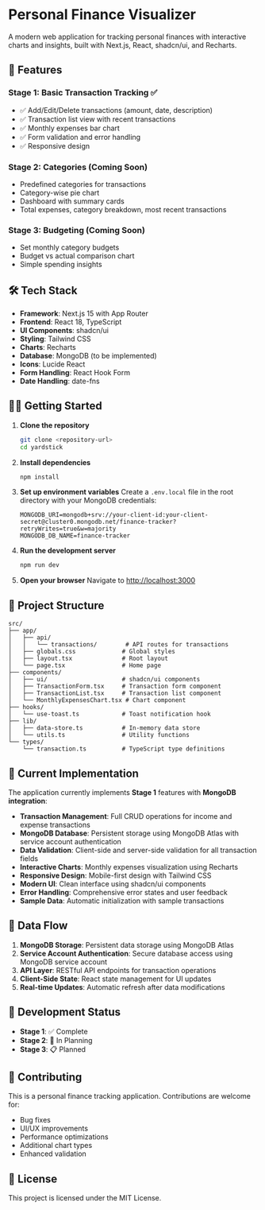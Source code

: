 # Personal Finance Visualizer

A modern web application for tracking personal finances with interactive charts and insights, built with Next.js, React, shadcn/ui, and Recharts.

## 🚀 Features

### Stage 1: Basic Transaction Tracking ✅
- ✅ Add/Edit/Delete transactions (amount, date, description)
- ✅ Transaction list view with recent transactions
- ✅ Monthly expenses bar chart
- ✅ Form validation and error handling
- ✅ Responsive design

### Stage 2: Categories (Coming Soon)
- Predefined categories for transactions
- Category-wise pie chart
- Dashboard with summary cards
- Total expenses, category breakdown, most recent transactions

### Stage 3: Budgeting (Coming Soon)
- Set monthly category budgets
- Budget vs actual comparison chart
- Simple spending insights

## 🛠️ Tech Stack

- **Framework**: Next.js 15 with App Router
- **Frontend**: React 18, TypeScript
- **UI Components**: shadcn/ui
- **Styling**: Tailwind CSS
- **Charts**: Recharts
- **Database**: MongoDB (to be implemented)
- **Icons**: Lucide React
- **Form Handling**: React Hook Form
- **Date Handling**: date-fns

## 🏃‍♂️ Getting Started

1. **Clone the repository**
   ```bash
   git clone <repository-url>
   cd yardstick
   ```

2. **Install dependencies**
   ```bash
   npm install
   ```

3. **Set up environment variables**
   Create a `.env.local` file in the root directory with your MongoDB credentials:
   ```env
   MONGODB_URI=mongodb+srv://your-client-id:your-client-secret@cluster0.mongodb.net/finance-tracker?retryWrites=true&w=majority
   MONGODB_DB_NAME=finance-tracker
   ```

4. **Run the development server**
   ```bash
   npm run dev
   ```

5. **Open your browser**
   Navigate to [http://localhost:3000](http://localhost:3000)

## 📁 Project Structure

```
src/
├── app/
│   ├── api/
│   │   └── transactions/        # API routes for transactions
│   ├── globals.css             # Global styles
│   ├── layout.tsx              # Root layout
│   └── page.tsx                # Home page
├── components/
│   ├── ui/                     # shadcn/ui components
│   ├── TransactionForm.tsx     # Transaction form component
│   ├── TransactionList.tsx     # Transaction list component
│   └── MonthlyExpensesChart.tsx # Chart component
├── hooks/
│   └── use-toast.ts            # Toast notification hook
├── lib/
│   ├── data-store.ts           # In-memory data store
│   └── utils.ts                # Utility functions
└── types/
    └── transaction.ts          # TypeScript type definitions
```

## 🎯 Current Implementation

The application currently implements **Stage 1** features with **MongoDB integration**:

- **Transaction Management**: Full CRUD operations for income and expense transactions
- **MongoDB Database**: Persistent storage using MongoDB Atlas with service account authentication
- **Data Validation**: Client-side and server-side validation for all transaction fields
- **Interactive Charts**: Monthly expenses visualization using Recharts
- **Responsive Design**: Mobile-first design with Tailwind CSS
- **Modern UI**: Clean interface using shadcn/ui components
- **Error Handling**: Comprehensive error states and user feedback
- **Sample Data**: Automatic initialization with sample transactions

## 🔄 Data Flow

1. **MongoDB Storage**: Persistent data storage using MongoDB Atlas
2. **Service Account Authentication**: Secure database access using MongoDB service account
3. **API Layer**: RESTful API endpoints for transaction operations
4. **Client-Side State**: React state management for UI updates
5. **Real-time Updates**: Automatic refresh after data modifications

## 🚧 Development Status

- **Stage 1**: ✅ Complete
- **Stage 2**: 🔄 In Planning
- **Stage 3**: 📋 Planned

## 🤝 Contributing

This is a personal finance tracking application. Contributions are welcome for:

- Bug fixes
- UI/UX improvements
- Performance optimizations
- Additional chart types
- Enhanced validation

## 📄 License

This project is licensed under the MIT License.